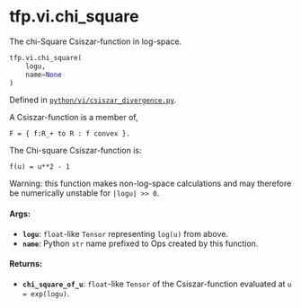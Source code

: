 <div itemscope itemtype="http://developers.google.com/ReferenceObject">
<meta itemprop="name" content="tfp.vi.chi_square" />
<meta itemprop="path" content="Stable" />
</div>

# tfp.vi.chi_square

The chi-Square Csiszar-function in log-space.

``` python
tfp.vi.chi_square(
    logu,
    name=None
)
```



Defined in [`python/vi/csiszar_divergence.py`](https://github.com/tensorflow/probability/tree/master/tensorflow_probability/python/vi/csiszar_divergence.py).

<!-- Placeholder for "Used in" -->

A Csiszar-function is a member of,

```none
F = { f:R_+ to R : f convex }.
```

The Chi-square Csiszar-function is:

```none
f(u) = u**2 - 1
```

Warning: this function makes non-log-space calculations and may therefore be
numerically unstable for `|logu| >> 0`.

#### Args:


* <b>`logu`</b>: `float`-like `Tensor` representing `log(u)` from above.
* <b>`name`</b>: Python `str` name prefixed to Ops created by this function.


#### Returns:


* <b>`chi_square_of_u`</b>: `float`-like `Tensor` of the Csiszar-function evaluated
  at `u = exp(logu)`.
